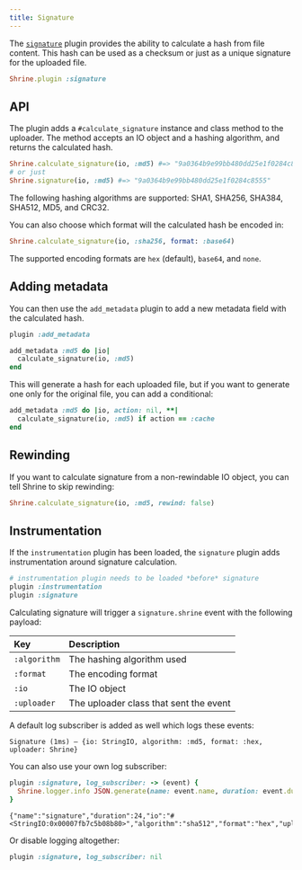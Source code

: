 ```yaml
---
title: Signature
---
```


The [`signature`][signature] plugin provides the ability to calculate a hash
from file content. This hash can be used as a checksum or just as a unique
signature for the uploaded file.

```rb
Shrine.plugin :signature
```

## API

The plugin adds a `#calculate_signature` instance and class method to the
uploader. The method accepts an IO object and a hashing algorithm, and returns
the calculated hash.

```rb
Shrine.calculate_signature(io, :md5) #=> "9a0364b9e99bb480dd25e1f0284c8555"
# or just
Shrine.signature(io, :md5) #=> "9a0364b9e99bb480dd25e1f0284c8555"
```

The following hashing algorithms are supported: SHA1, SHA256, SHA384, SHA512,
MD5, and CRC32.

You can also choose which format will the calculated hash be encoded in:

```rb
Shrine.calculate_signature(io, :sha256, format: :base64)
```

The supported encoding formats are `hex` (default), `base64`, and `none`.

## Adding metadata

You can then use the `add_metadata` plugin to add a new metadata field with the
calculated hash.

```rb
plugin :add_metadata

add_metadata :md5 do |io|
  calculate_signature(io, :md5)
end
```

This will generate a hash for each uploaded file, but if you want to generate
one only for the original file, you can add a conditional:

```rb
add_metadata :md5 do |io, action: nil, **|
  calculate_signature(io, :md5) if action == :cache
end
```

## Rewinding

If you want to calculate signature from a non-rewindable IO object, you can
tell Shrine to skip rewinding:

```rb
Shrine.calculate_signature(io, :md5, rewind: false)
```

## Instrumentation

If the `instrumentation` plugin has been loaded, the `signature` plugin adds
instrumentation around signature calculation.

```rb
# instrumentation plugin needs to be loaded *before* signature
plugin :instrumentation
plugin :signature
```

Calculating signature will trigger a `signature.shrine` event with the
following payload:

| Key          | Description                            |
| :--          | :----                                  |
| `:algorithm` | The hashing algorithm used             |
| `:format`    | The encoding format                    |
| `:io`        | The IO object                          |
| `:uploader`  | The uploader class that sent the event |

A default log subscriber is added as well which logs these events:

```
Signature (1ms) – {io: StringIO, algorithm: :md5, format: :hex, uploader: Shrine}
```

You can also use your own log subscriber:

```rb
plugin :signature, log_subscriber: -> (event) {
  Shrine.logger.info JSON.generate(name: event.name, duration: event.duration, **event.payload)
}
```
```
{"name":"signature","duration":24,"io":"#<StringIO:0x00007fb7c5b08b80>","algorithm":"sha512","format":"hex","uploader":"Shrine"}
```

Or disable logging altogether:

```rb
plugin :signature, log_subscriber: nil
```

[signature]: https://github.com/shrinerb/shrine/blob/master/lib/shrine/plugins/signature.rb
